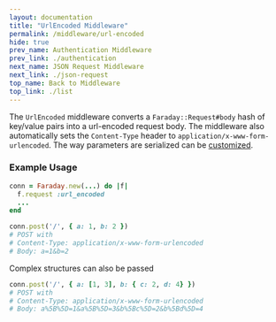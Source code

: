 ```yaml
---
layout: documentation
title: "UrlEncoded Middleware"
permalink: /middleware/url-encoded
hide: true
prev_name: Authentication Middleware
prev_link: ./authentication
next_name: JSON Request Middleware
next_link: ./json-request
top_name: Back to Middleware
top_link: ./list
---
```


The `UrlEncoded` middleware converts a `Faraday::Request#body` hash of key/value pairs into a url-encoded request body.
The middleware also automatically sets the `Content-Type` header to `application/x-www-form-urlencoded`.
The way parameters are serialized can be [customized][customize].


### Example Usage

```ruby
conn = Faraday.new(...) do |f|
  f.request :url_encoded
  ...
end

conn.post('/', { a: 1, b: 2 })
# POST with
# Content-Type: application/x-www-form-urlencoded
# Body: a=1&b=2
```

Complex structures can also be passed

```ruby
conn.post('/', { a: [1, 3], b: { c: 2, d: 4} })
# POST with
# Content-Type: application/x-www-form-urlencoded
# Body: a%5B%5D=1&a%5B%5D=3&b%5Bc%5D=2&b%5Bd%5D=4
```

[customize]: ../usage/customize#changing-how-parameters-are-serialized
